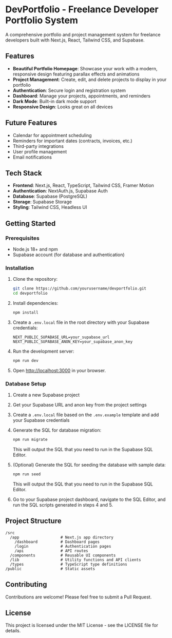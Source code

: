 # DevPortfolio - Freelance Developer Portfolio System

A comprehensive portfolio and project management system for freelance developers built with Next.js, React, Tailwind CSS, and Supabase.

## Features

- **Beautiful Portfolio Homepage**: Showcase your work with a modern, responsive design featuring parallax effects and animations
- **Project Management**: Create, edit, and delete projects to display in your portfolio
- **Authentication**: Secure login and registration system
- **Dashboard**: Manage your projects, appointments, and reminders
- **Dark Mode**: Built-in dark mode support
- **Responsive Design**: Looks great on all devices

## Future Features

- Calendar for appointment scheduling
- Reminders for important dates (contracts, invoices, etc.)
- Third-party integrations
- User profile management
- Email notifications

## Tech Stack

- **Frontend**: Next.js, React, TypeScript, Tailwind CSS, Framer Motion
- **Authentication**: NextAuth.js, Supabase Auth
- **Database**: Supabase (PostgreSQL)
- **Storage**: Supabase Storage
- **Styling**: Tailwind CSS, Headless UI

## Getting Started

### Prerequisites

- Node.js 18+ and npm
- Supabase account (for database and authentication)

### Installation

1. Clone the repository:

   ```bash
   git clone https://github.com/yourusername/devportfolio.git
   cd devportfolio
   ```

2. Install dependencies:

   ```bash
   npm install
   ```

3. Create a `.env.local` file in the root directory with your Supabase credentials:

   ```
   NEXT_PUBLIC_SUPABASE_URL=your_supabase_url
   NEXT_PUBLIC_SUPABASE_ANON_KEY=your_supabase_anon_key
   ```

4. Run the development server:

   ```bash
   npm run dev
   ```

5. Open [http://localhost:3000](http://localhost:3000) in your browser.

### Database Setup

1. Create a new Supabase project
2. Get your Supabase URL and anon key from the project settings
3. Create a `.env.local` file based on the `.env.example` template and add your Supabase credentials
4. Generate the SQL for database migration:

   ```bash
   npm run migrate
   ```

   This will output the SQL that you need to run in the Supabase SQL Editor.

5. (Optional) Generate the SQL for seeding the database with sample data:

   ```bash
   npm run seed
   ```

   This will output the SQL that you need to run in the Supabase SQL Editor.

6. Go to your Supabase project dashboard, navigate to the SQL Editor, and run the SQL scripts generated in steps 4 and 5.

## Project Structure

```
/src
  /app                  # Next.js app directory
    /dashboard          # Dashboard pages
    /login              # Authentication pages
    /api                # API routes
  /components           # Reusable UI components
  /lib                  # Utility functions and API clients
  /types                # TypeScript type definitions
/public                 # Static assets
```

## Contributing

Contributions are welcome! Please feel free to submit a Pull Request.

## License

This project is licensed under the MIT License - see the LICENSE file for details.
